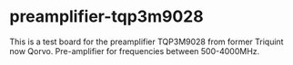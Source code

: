 # preamplifier-tqp3m9028
This is a test board for the preamplifier TQP3M9028 from former Triquint now Qorvo. Pre-amplifier for frequencies between 500-4000MHz. 
